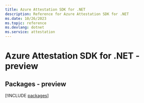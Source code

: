 ```yaml
---
title: Azure Attestation SDK for .NET
description: Reference for Azure Attestation SDK for .NET
ms.date: 10/26/2023
ms.topic: reference
ms.devlang: dotnet
ms.service: attestation
---
```

# Azure Attestation SDK for .NET - preview
## Packages - preview
[!INCLUDE [packages](attestation-index.md)]